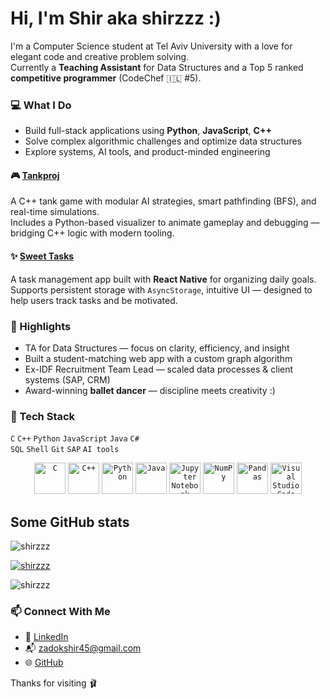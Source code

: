 # Hi, I'm Shir aka shirzzz :)

I'm a Computer Science student at Tel Aviv University with a love for elegant code and creative problem solving.  
Currently a **Teaching Assistant** for Data Structures and a Top 5 ranked **competitive programmer** (CodeChef 🇮🇱 #5).

### 💻 What I Do
- Build full-stack applications using **Python**, **JavaScript**, **C++**
- Solve complex algorithmic challenges and optimize data structures
- Explore systems, AI tools, and product-minded engineering

#### 🎮 [Tankproj](https://github.com/shirzzz/Tankproj)
A C++ tank game with modular AI strategies, smart pathfinding (BFS), and real-time simulations.  
Includes a Python-based visualizer to animate gameplay and debugging — bridging C++ logic with modern tooling.

#### ✨ [Sweet Tasks](https://github.com/shirzzz/sweet-tasks)
A task management app built with **React Native** for organizing daily goals.  
Supports persistent storage with `AsyncStorage`, intuitive UI — designed to help users track tasks and be motivated.

### 🌟 Highlights
- TA for Data Structures — focus on clarity, efficiency, and insight
- Built a student-matching web app with a custom graph algorithm
- Ex-IDF Recruitment Team Lead — scaled data processes & client systems (SAP, CRM)
- Award-winning **ballet dancer** — discipline meets creativity :)

### 🧰 Tech Stack
`C` `C++` `Python` `JavaScript` `Java` `C#`  
`SQL` `Shell` `Git` `SAP` `AI tools`

<div align="center">
	<code><img width="50" src="https://raw.githubusercontent.com/marwin1991/profile-technology-icons/refs/heads/main/icons/c.png" alt="C" title="C"/></code>
	<code><img width="50" src="https://raw.githubusercontent.com/marwin1991/profile-technology-icons/refs/heads/main/icons/c++.png" alt="C++" title="C++"/></code>
	<code><img width="50" src="https://raw.githubusercontent.com/marwin1991/profile-technology-icons/refs/heads/main/icons/python.png" alt="Python" title="Python"/></code>
	<code><img width="50" src="https://raw.githubusercontent.com/marwin1991/profile-technology-icons/refs/heads/main/icons/java.png" alt="Java" title="Java"/></code>
	<code><img width="50" src="https://raw.githubusercontent.com/marwin1991/profile-technology-icons/refs/heads/main/icons/jupyter_notebook.png" alt="Jupyter Notebook" title="Jupyter Notebook"/></code>
	<code><img width="50" src="https://raw.githubusercontent.com/marwin1991/profile-technology-icons/refs/heads/main/icons/numpy.png" alt="NumPy" title="NumPy"/></code>
	<code><img width="50" src="https://raw.githubusercontent.com/marwin1991/profile-technology-icons/refs/heads/main/icons/pandas.png" alt="Pandas" title="Pandas"/></code>
	<code><img width="50" src="https://raw.githubusercontent.com/marwin1991/profile-technology-icons/refs/heads/main/icons/visual_studio_code.png" alt="Visual Studio Code" title="Visual Studio Code"/></code>
</div>

## Some GitHub stats
<p align="left"> <img src="https://komarev.com/ghpvc/?username=shirzzz&label=Profile%20views&color=0e75b6&style=flat" alt="shirzzz" /> </p>

<p align="left"> <a href="https://github.com/ryo-ma/github-profile-trophy"><img src="https://github-profile-trophy.vercel.app/?username=shirzzz" alt="shirzzz" /></a> </p>

<p><img align="center" src="https://github-readme-stats.vercel.app/api/top-langs?username=shirzzz&show_icons=true&locale=en&layout=compact" alt="shirzzz" /></p>


### 📫 Connect With Me
- 📎 [LinkedIn](https://www.linkedin.com/in/shir-zadok45)
- 📬 zadokshir45@gmail.com  
- 🌐 [GitHub](https://github.com/shirzzz)



Thanks for visiting 🩰
